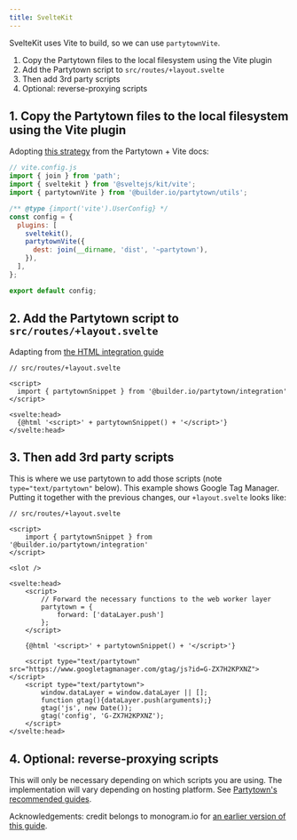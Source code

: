 ```yaml
---
title: SvelteKit
---
```


SvelteKit uses Vite to build, so we can use `partytownVite`.

1. Copy the Partytown files to the local filesystem using the Vite plugin
2. Add the Partytown script to `src/routes/+layout.svelte`
3. Then add 3rd party scripts
4. Optional: reverse-proxying scripts

## 1. Copy the Partytown files to the local filesystem using the Vite plugin

Adopting [this strategy](https://partytown.builder.io/copy-library-files#vite) from the Partytown + Vite docs:

```js
// vite.config.js
import { join } from 'path';
import { sveltekit } from '@sveltejs/kit/vite';
import { partytownVite } from '@builder.io/partytown/utils';

/** @type {import('vite').UserConfig} */
const config = {
  plugins: [
    sveltekit(),
    partytownVite({
      dest: join(__dirname, 'dist', '~partytown'),
    }),
  ],
};

export default config;
```

## 2. Add the Partytown script to `src/routes/+layout.svelte`

Adapting from [the HTML integration guide](https://partytown.builder.io/html)

```svelte
// src/routes/+layout.svelte

<script>
  import { partytownSnippet } from '@builder.io/partytown/integration'
</script>

<svelte:head>
  {@html '<script>' + partytownSnippet() + '</script>'}
</svelte:head>
```

## 3. Then add 3rd party scripts

This is where we use partytown to add those scripts (note `type="text/partytown"` below). This example shows Google Tag Manager. Putting it together with the previous changes, our `+layout.svelte` looks like:

```svelte
// src/routes/+layout.svelte

<script>
	import { partytownSnippet } from '@builder.io/partytown/integration'
</script>

<slot />

<svelte:head>
	<script>
		// Forward the necessary functions to the web worker layer
		partytown = {
			forward: ['dataLayer.push']
		};
	</script>

	{@html '<script>' + partytownSnippet() + '</script>'}

	<script type="text/partytown" src="https://www.googletagmanager.com/gtag/js?id=G-ZX7H2KPXNZ"></script>
	<script type="text/partytown">
		window.dataLayer = window.dataLayer || [];
		function gtag(){dataLayer.push(arguments);}
		gtag('js', new Date());
		gtag('config', 'G-ZX7H2KPXNZ');
	</script>
</svelte:head>
```

## 4. Optional: reverse-proxying scripts

This will only be necessary depending on which scripts you are using. The implementation will vary depending on hosting platform. See [Partytown's recommended guides](https://partytown.builder.io/proxying-requests#reverse-proxy).

Acknowledgements: credit belongs to monogram.io for [an earlier version of this guide](https://monogram.io/blog/add-partytown-to-svelte).
